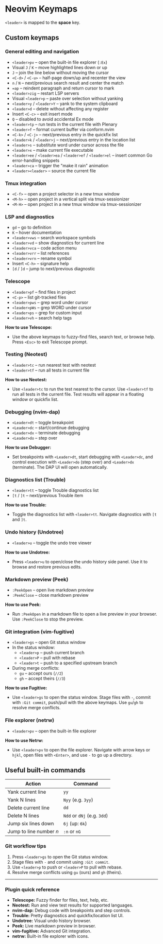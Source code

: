 # Neovim Keymaps

`<leader>` is mapped to the **space** key.

## Custom keymaps

### General editing and navigation

- `<leader>pv` – open the built-in file explorer (`:Ex`)
- Visual `J` / `K` – move highlighted lines down or up
- `J` – join the line below without moving the cursor
- `<C-d>` / `<C-u>` – half-page down/up and recenter the view
- `n` / `N` – next/previous search result and center the match
- `=ap` – reindent paragraph and return cursor to mark
- `<leader>zig` – restart LSP servers
- Visual `<leader>p` – paste over selection without yanking
- `<leader>y` / `<leader>Y` – yank to the system clipboard
- `<leader>d` – delete without affecting any register
- Insert `<C-c>` – exit insert mode
- `Q` – disabled to avoid accidental Ex mode
- `<leader>tp` – run tests in the current file with Plenary
- `<leader>f` – format current buffer via conform.nvim
- `<C-k>` / `<C-j>` – next/previous entry in the quickfix list
- `<leader>k` / `<leader>j` – next/previous entry in the location list
- `<leader>s` – substitute word under cursor across the file
- `<leader>x` – make current file executable
- `<leader>ee` / `<leader>ea` / `<leader>ef` / `<leader>el` – insert common Go error-handling snippets
- `<leader>ca` – trigger the "make it rain" animation
- `<leader><leader>` – source the current file

### Tmux integration

- `<C-f>` – open a project selector in a new tmux window
- `<M-h>` – open project in a vertical split via tmux-sessionizer
- `<M-H>` – open project in a new tmux window via tmux-sessionizer

### LSP and diagnostics

- `gd` – go to definition
- `K` – hover documentation
- `<leader>vws` – search workspace symbols
- `<leader>vd` – show diagnostics for current line
- `<leader>vca` – code action menu
- `<leader>vrr` – list references
- `<leader>vrn` – rename symbol
- Insert `<C-h>` – signature help
- `[d` / `]d` – jump to next/previous diagnostic

### Telescope

- `<leader>pf` – find files in project
- `<C-p>` – list git-tracked files
- `<leader>pws` – grep word under cursor
- `<leader>pWs` – grep WORD under cursor
- `<leader>ps` – grep for custom input
- `<leader>vh` – search help tags

**How to use Telescope:**

- Use the above keymaps to fuzzy-find files, search text, or browse help. Press `<Esc>` to exit Telescope prompt.

### Testing (Neotest)

- `<leader>tc` – run nearest test with neotest
- `<leader>tf` – run all tests in current file

**How to use Neotest:**

- Use `<leader>tc` to run the test nearest to the cursor. Use `<leader>tf` to run all tests in the current file. Test results will appear in a floating window or quickfix list.

### Debugging (nvim-dap)

- `<Leader>dt` – toggle breakpoint
- `<Leader>dc` – start/continue debugging
- `<Leader>dx` – terminate debugging
- `<Leader>do` – step over

**How to use Debugger:**

- Set breakpoints with `<Leader>dt`, start debugging with `<Leader>dc`, and control execution with `<Leader>do` (step over) and `<Leader>dx` (terminate). The DAP UI will open automatically.

### Diagnostics list (Trouble)

- `<leader>tt` – toggle Trouble diagnostics list
- `[t` / `]t` – next/previous Trouble item

**How to use Trouble:**

- Toggle the diagnostics list with `<leader>tt`. Navigate diagnostics with `[t` and `]t`.

### Undo history (Undotree)

- `<leader>u` – toggle the undo tree viewer

**How to use Undotree:**

- Press `<leader>u` to open/close the undo history side panel. Use it to browse and restore previous edits.

### Markdown preview (Peek)

- `:PeekOpen` – open live markdown preview
- `:PeekClose` – close markdown preview

**How to use Peek:**

- Run `:PeekOpen` in a markdown file to open a live preview in your browser. Use `:PeekClose` to stop the preview.

### Git integration (vim-fugitive)

- `<leader>gs` – open Git status window
- In the status window:
  - `<leader>p` – push current branch
  - `<leader>P` – pull with rebase
  - `<leader>t` – push to a specified upstream branch
- During merge conflicts:
  - `gu` – accept ours (`//2`)
  - `gh` – accept theirs (`//3`)

**How to use Fugitive:**

- Use `<leader>gs` to open the status window. Stage files with `-`, commit with `:Git commit`, push/pull with the above keymaps. Use `gu`/`gh` to resolve merge conflicts.

### File explorer (netrw)

- `<leader>pv` – open the built-in file explorer

**How to use Netrw:**

- Use `<leader>pv` to open the file explorer. Navigate with arrow keys or `hjkl`, open files with `<Enter>`, and use `-` to go up a directory.

## Useful built-in commands

| Action | Command |
| ------ | ------- |
| Yank current line | `yy` |
| Yank N lines | `Nyy` (e.g. `3yy`) |
| Delete current line | `dd` |
| Delete N lines | `Ndd` or `dNj` (e.g. `3dd`) |
| Jump six lines down | `6j` (up: `6k`) |
| Jump to line number *n* | `:n` or `nG` |

### Git workflow tips

1. Press `<leader>gs` to open the Git status window.
2. Stage files with `-` and commit using `:Git commit`.
3. Use `<leader>p` to push or `<leader>P` to pull with rebase.
4. Resolve merge conflicts using `gu` (ours) and `gh` (theirs).

---

### Plugin quick reference

- **Telescope:** Fuzzy finder for files, text, help, etc.
- **Neotest:** Run and view test results for supported languages.
- **nvim-dap:** Debug code with breakpoints and step controls.
- **Trouble:** Pretty diagnostics and quickfix/location list UI.
- **Undotree:** Visual undo history browser.
- **Peek:** Live markdown preview in browser.
- **vim-fugitive:** Advanced Git integration.
- **netrw:** Built-in file explorer with icons.
